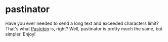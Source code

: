 # pastinator

Have you ever needed to send a long text and exceeded characters limit? That's what [Pastebin](https://pastebin.com/) is, right? Well, pastinator is pretty much the same, but simpler. Enjoy!